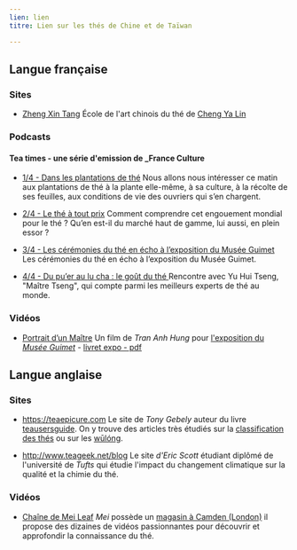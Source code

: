 ```yaml
---
lien: lien
titre: Lien sur les thés de Chine et de Taïwan

---
```


## Langue française

### Sites

- [Zheng Xin Tang](https://ecoledethe.com)
École de l'art chinois du thé de [Cheng Ya Lin](https://ecoledethe.com/a-propos/)

### Podcasts

#### Tea times - une série d'emission de _France Culture

- [1/4 - Dans les plantations de thé](https://www.franceculture.fr/emissions/culturesmonde/tea-times-14-dans-les-plantations-de)
Nous allons nous intéresser ce matin aux plantations de thé à la plante elle-même, à sa culture, à la récolte de ses feuilles, aux conditions de vie des ouvriers qui s’en chargent.

- [2/4 - Le thé à tout prix](https://www.franceculture.fr/emissions/culturesmonde/tea-times-24-le-tout-prix)
Comment comprendre cet engouement mondial pour le thé ? Qu’en est-il du marché haut de gamme, lui aussi, en plein essor ?

- [3/4 - Les cérémonies du thé en écho à l’exposition du Musée Guimet](https://www.franceculture.fr/emissions/culturesmonde/tea-times-34-les-ceremonies-du-en-echo-lexposition-du-musee-guimet)
Les cérémonies du thé en écho à l’exposition du Musée Guimet.

- [4/4 - Du pu’er au lu cha : le goût du thé ](https://www.franceculture.fr/emissions/culturesmonde/tea-times-44-du-puer-au-lu-cha-le-gout-du)
Rencontre avec Yu Hui Tseng, "Maître Tseng", qui compte parmi les meilleurs experts de thé au monde.

### Vidéos

- [Portrait d’un Maître](https://vimeo.com/55130902)
Un film de _Tran Anh Hung_ pour [l'exposition du _Musée Guimet_](https://www.guimet.fr/francais/expositions/le-the-a-guimet-histoire-dune-boisson-millenaire/) - [livret expo - pdf](/assets/media/musee-guimet_livret_expo.pdf)

## Langue anglaise

### Sites

- https://teaepicure.com
Le site de _Tony Gebely_ auteur du livre [teausersguide](https://teausersguide.com). On y trouve des articles très étudiés sur la [classification des thés](https://teaepicure.com/nuances-of-tea-classification/) ou sur les [wūlóng](https://teaepicure.com/oolong-tea-guide).

- http://www.teageek.net/blog
Le site _d'Eric Scott_ étudiant diplômé de l'université de _Tufts_ qui étudie l'impact du changement climatique sur la qualité et la chimie du thé.

### Vidéos

- [Chaîne de Mei Leaf](https://invidio.us/search?q=meileaf)
_Mei_ possède un [magasin à Camden (London)](https://meileaf.com) il propose des dizaines de vidéos passionnantes pour découvrir et approfondir la connaissance du thé.
